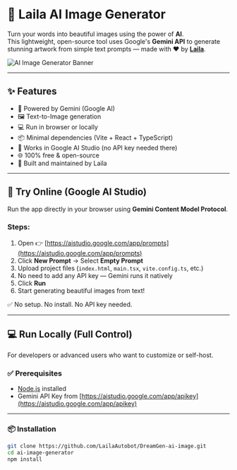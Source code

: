 # 🎨 Laila AI Image Generator

Turn your words into beautiful images using the power of **AI**.  
This lightweight, open-source tool uses Google's **Gemini API** to generate stunning artwork from simple text prompts — made with ❤️ by **[Laila](https://github.com/LailaAutobot)**.

![AI Image Generator Banner](./banner.png)

---

## ✨ Features

- 🔮 Powered by Gemini (Google AI)
- 🖼️ Text-to-Image generation
- 💻 Run in browser or locally
- 📦 Minimal dependencies (Vite + React + TypeScript)
- 🧪 Works in Google AI Studio (no API key needed there)
- 🌐 100% free & open-source
- 🎨 Built and maintained by Laila

---

## 🚀 Try Online (Google AI Studio)

Run the app directly in your browser using **Gemini Content Model Protocol**.

### Steps:

1. Open 👉 [https://aistudio.google.com/app/prompts](https://aistudio.google.com/app/prompts)
2. Click **New Prompt** → Select **Empty Prompt**
3. Upload project files (`index.html`, `main.tsx`, `vite.config.ts`, etc.)
4. No need to add any API key — Gemini runs it natively
5. Click **Run**
6. Start generating beautiful images from text!

✅ No setup. No install. No API key needed.

---

## 💻 Run Locally (Full Control)

For developers or advanced users who want to customize or self-host.

### ✅ Prerequisites

- [Node.js](https://nodejs.org/) installed
- Gemini API Key from [https://aistudio.google.com/app/apikey](https://aistudio.google.com/app/apikey)

---

### 📦 Installation

```bash
git clone https://github.com/LailaAutobot/DreamGen-ai-image.git
cd ai-image-generator
npm install
